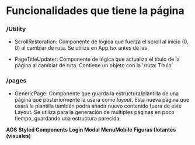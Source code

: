 # Funcionalidades que tiene la página

### /Utility

- ScrollRestoration:
  Componente de lógica que fuerza el scroll al inicio (0, 0) al cambiar de ruta.
  Se utiliza en App.tsx antes de las <Routes>

- PageTitleUpdater:
  Componente de lógica que actualiza el título de la página al cambiar de ruta.
  Contiene un objeto con la '/ruta: Título'

### /pages

- GenericPage:
  Componente que guarda la estructura/plantilla de una página que posteriormente la usará como _layout_.
  Esta nueva página que usará la plantilla también podrá añadir nuevo contenido fuera de este Layout.
  Se utiliza para la generación de múltiples páginas en poco tiempo, guardando una estructura parecida.

**AOS**
**Styled Components**
**Login Modal**
**MenuMobile**
**Figuras flotantes (visuales)**
